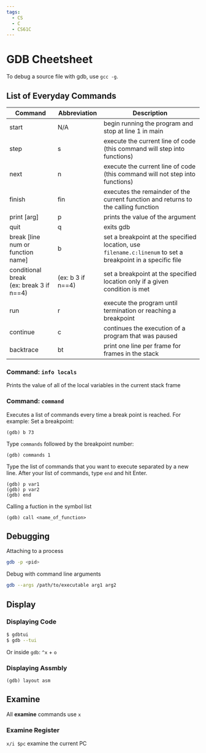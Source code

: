 ```yaml
---
tags:
  - CS
  - C
  - CS61C
---
```

GDB Cheetsheet
===
To debug a source file with gdb, use `gcc -g`.
## List of Everyday Commands

| Command                                      | Abbreviation      | Description                                                                                                 |
| -------------------------------------------- | ----------------- | ----------------------------------------------------------------------------------------------------------- |
| start                                        | N/A               | begin running the program and stop at line 1 in main                                                        |
| step                                         | s                 | execute the current line of code (this command will step into functions)                                    |
| next                                         | n                 | execute the current line of code (this command will not step into functions)                                |
| finish                                       | fin               | executes the remainder of the current function and returns to the calling function                          |
| print [arg]                                  | p                 | prints the value of the argument                                                                            |
| quit                                         | q                 | exits gdb                                                                                                   |
| break [line num or function name]            | b                 | set a breakpoint at the specified location, use `filename.c:linenum` to set a breakpoint in a specific file |
| conditional break  <br>(ex: break 3 if n==4) | (ex: b 3 if n==4) | set a breakpoint at the specified location only if a given condition is met                                 |
| run                                          | r                 | execute the program until termination or reaching a breakpoint                                              |
| continue                                     | c                 | continues the execution of a program that was paused                                                        |
| backtrace                                    | bt                | print one line per frame for frames in the stack                                                            |
### Command: `info locals`
Prints the value of all of the local variables in the current stack frame
### Command: `command`
Executes a list of commands every time a break point is reached. For example:
Set a breakpoint:
```gdb
(gdb) b 73
```

Type `commands` followed by the breakpoint number:
```gdb
(gdb) commands 1
```

Type the list of commands that you want to execute separated by a new line. After your list of commands, type `end` and hit Enter.
```gdb
(gdb) p var1
(gdb) p var2
(gdb) end
```

Calling a fuction in the symbol list
```gdb
(gdb) call <name_of_function>
```

## Debugging
Attaching to a process
```sh
gdb -p <pid>
```

Debug with command line arguments
```sh
gdb --args /path/to/executable arg1 arg2
```


## Display
### Displaying Code
```sh
$ gdbtui
$ gdb --tui
```

Or inside `gdb`:
`^x` + `o` 

### Displaying Assmbly
```gdb
(gdb) layout asm
```

## Examine
All **examine** commands use `x`
### Examine Register
`x/i $pc` examine the current PC
